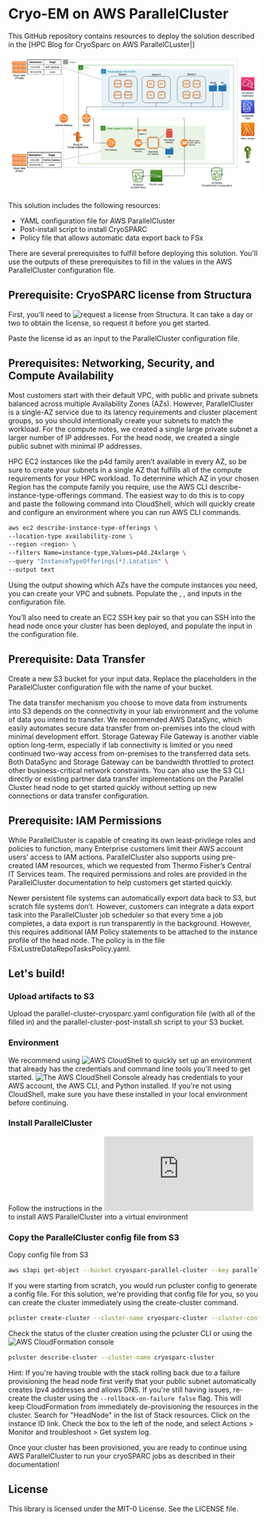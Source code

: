 # Cryo-EM on AWS ParallelCluster

This GitHub repository contains resources to deploy the solution described in the [HPC Blog for CryoSparc on AWS ParallelCLuster|<blog-url>]

![Architecture](images/CryoSPARC-on-AWSParallelCluster.png)

This solution includes the following resources:
* YAML configuration file for AWS ParallelCluster
* Post-install script to install CryoSPARC
* Policy file that allows automatic data export back to FSx

There are several prerequisites to fulfill before deploying this solution. You'll use the outputs of these prerequisites to fill in the values <between angle brackets> in the AWS ParallelCluster configuration file.

## Prerequisite: CryoSPARC license from Structura

First, you’ll need to ![request a license from Structura](https://cryosparc.com/download). It can take a day or two to obtain the license, so request it before you get started. 

Paste the license id as an input to the ParallelCluster configuration file.

## Prerequisites: Networking, Security, and Compute Availability

Most customers start with their default VPC, with public and private subnets balanced across multiple Availability Zones (AZs). However, ParallelCluster is a single-AZ service due to its latency requirements and cluster placement groups, so you should intentionally create your subnets to match the workload. For the compute notes, we created a single large private subnet a larger number of IP addresses. For the head node, we created a single public subnet with minimal IP addresses. 

HPC EC2 instances like the p4d family aren’t  available in every AZ, so be sure to create your subnets in a single AZ that fulfills all of the compute requirements for your HPC workload. To determine which AZ in your chosen Region has the compute family you require, use the AWS CLI describe-instance-type-offerings command. The easiest way to do this is to copy and paste the following command into CloudShell, which will quickly create and configure an environment where you can run AWS CLI commands.

```bash
aws ec2 describe-instance-type-offerings \
--location-type availability-zone \
--region <region> \
--filters Name=instance-type,Values=p4d.24xlarge \
--query "InstanceTypeOfferings[*].Location" \
--output text
```

Using the output showing which AZs have the compute instances you need, you can create your VPC and subnets. Populate the <REGION>, <SMALL-PUBLIC-SUBNET-ID>, and <LARGE-PRIVATE-SUBNET-ID> inputs in the configuration file.

You’ll also need to create an EC2 SSH key pair so that you can SSH into the head node once your cluster has been deployed, and populate the <EC2-KEY-PAIR-NAME> input in the configuration file.

## Prerequisite: Data Transfer 

Create a new S3 bucket for your input data. Replace the <S3-BUCKET> placeholders in the ParallelCluster configuration file with the name of your bucket.

The data transfer mechanism you choose to move data from instruments into S3 depends on the connectivity in your lab environment and the volume of data you intend to transfer. We recommended AWS DataSync, which easily automates secure data transfer from on-premises into the cloud with minimal development effort. Storage Gateway File Gateway is another viable option long-term, especially if lab connectivity is limited or you need continued two-way access from on-premises to the transferred data sets. Both DataSync and Storage Gateway can be bandwidth throttled to protect other business-critical network constraints. 
You can also use the S3 CLI directly or existing partner data transfer implementations on the Parallel Cluster head node to get started quickly without setting up new connections or data transfer configuration.

## Prerequisite: IAM Permissions

While ParallelCluster is capable of creating its own least-privilege roles and policies to function, many Enterprise customers limit their AWS account users’ access to IAM actions. ParallelCluster also supports using pre-created IAM resources, which we requested from Thermo Fisher’s Central IT Services team. The required permissions and roles are provided in the ParallelCluster documentation to help customers get started quickly. 

Newer persistent file systems can automatically export data back to S3, but scratch file systems don’t. However, customers can integrate a data export task into the ParallelCluster job scheduler so that every time a job completes, a data export is run transparently in the background.  However, this requires additional IAM Policy statements to be attached to the instance profile of the head node. The policy is in the file FSxLustreDataRepoTasksPolicy.yaml.

## Let's build!

### Upload artifacts to S3

Upload the parallel-cluster-cryosparc.yaml configuration file (with all of the <placeholders> filled in) and the parallel-cluster-post-install.sh script to your S3 bucket.

### Environment
We recommend using ![AWS CloudShell](https://aws.amazon.com/cloudshell/) to quickly set up an environment that already has the credentials and command line tools you'll need to get started. ![The AWS CloudShell Console](https://console.aws.amazon.com/cloudshell) already has credentials to your AWS account, the AWS CLI, and Python installed. If you're not using CloudShell, make sure you have these installed in your local environment before continuing.

### Install ParallelCluster
Follow the instructions in the ![AWS ParallelCluster documentation](https://docs.aws.amazon.com/parallelcluster/latest/ug/install-v3-virtual-environment.html) to install AWS ParallelCluster into a virtual environment

### Copy the ParallelCluster config file from S3
Copy config file from S3

```bash
aws s3api get-object --bucket cryosparc-parallel-cluster --key parallel-cluster-cryosparc.yaml parallel-cluster-cryosparc.yaml
```

If you were starting from scratch, you would run pcluster config to generate a config file. For this solution, we're providing that config file for you, so you can create the cluster immediately using the create-cluster command.

```bash
pcluster create-cluster --cluster-name cryosparc-cluster --cluster-configuration parallel-cluster-cryosparc.yaml 
```

Check the status of the cluster creation using the pcluster CLI or using the ![AWS CloudFormation console](https://console.aws.amazon.com/cloudformation/)

```bash
pcluster describe-cluster --cluster-name cryosparc-cluster
```

Hint: If you're having trouble with the stack rolling back due to a failure provisioning the head node first verify that your public subnet automatically creates Ipv4 addresses and allows DNS. If you're still having issues, re-create the cluster using the ```--rollback-on-failure false``` flag. This will keep CloudFormation from immediately de-provisioning the resources in the cluster. Search for "HeadNode" in the list of Stack resources. Click on the instance ID link. Check the box to the left of the node, and select Actions > Monitor and troubleshoot > Get system log. 

Once your cluster has been provisioned, you are ready to continue using AWS ParallelCluster to run your cryoSPARC jobs as described in their documentation!

## License

This library is licensed under the MIT-0 License. See the LICENSE file.

